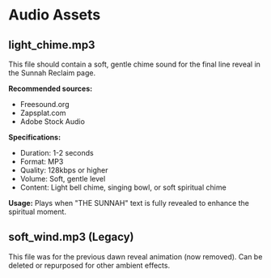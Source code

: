# Audio Assets

## light_chime.mp3

This file should contain a soft, gentle chime sound for the final line reveal in the Sunnah Reclaim page.

**Recommended sources:**
- Freesound.org
- Zapsplat.com
- Adobe Stock Audio

**Specifications:**
- Duration: 1-2 seconds
- Format: MP3
- Quality: 128kbps or higher
- Volume: Soft, gentle level
- Content: Light bell chime, singing bowl, or soft spiritual chime

**Usage:**
Plays when "THE SUNNAH" text is fully revealed to enhance the spiritual moment.

## soft_wind.mp3 (Legacy)

This file was for the previous dawn reveal animation (now removed).
Can be deleted or repurposed for other ambient effects.
